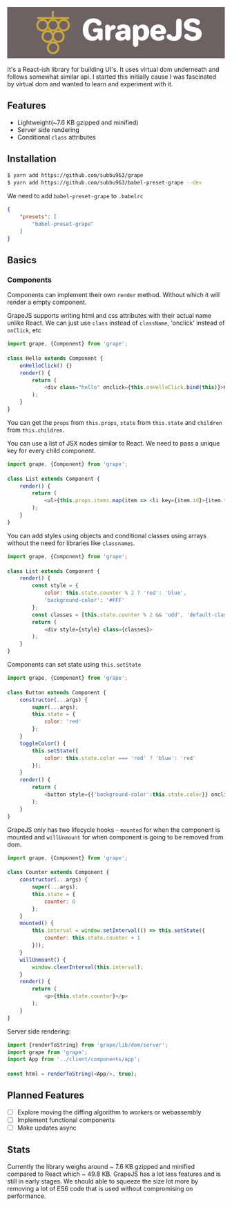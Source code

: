 ![GrapeJS](/logos/icon-left-font.png)

It's a React-ish library for building UI's. It uses virtual dom underneath and follows somewhat similar api. I started this initially cause I was fascinated by virtual dom and wanted to learn and experiment with it.

## Features
- Lightweight(~7.6 KB gzipped and minified)
- Server side rendering
- Conditional `class` attributes

## Installation
```bash
$ yarn add https://github.com/subbu963/grape
$ yarn add https://github.com/subbu963/babel-preset-grape --dev
```
We need to add `babel-preset-grape` to `.babelrc`
```json
{
    "presets": [
        "babel-preset-grape"
    ]
}
```
## Basics
### Components
Components can implement their own `render` method. Without which it will render a empty component.

GrapeJS supports writing html and css attributes with their actual name unlike React. We can just use `class` instead of `className`, 'onclick' instead of `onClick`, etc
```javascript
import grape, {Component} from 'grape';

class Hello extends Component {
    onHelloClick() {}
    render() {
        return (
            <div class="hello" onclick={this.onHelloClick.bind(this)}>Hello World!</div>
        );
    }
}
```
You can get the `props` from `this.props`, `state` from `this.state` and `children` from `this.children`.

You can use a list of JSX nodes similar to React. We need to pass a unique key for every child component.
```javascript
import grape, {Component} from 'grape';

class List extends Component {
    render() {
        return (
            <ul>{this.props.items.map(item => <li key={item.id}>{item.text}</li>)}</ul>
        );
    }
}
```
You can add styles using objects and conditional classes using arrays without the need for libraries like `classnames`.
```javascript
import grape, {Component} from 'grape';

class List extends Component {
    render() {
        const style = {
            color: this.state.counter % 2 ? 'red': 'blue',
            'background-color': '#FFF'
        };
        const classes = [this.state.counter % 2 && 'odd', 'default-class']
        return (
            <div style={style} class={classes}>
        );
    }
}
```
Components can set state using `this.setState`
```javascript
import grape, {Component} from 'grape';

class Button extends Component {
    constructor(...args) {
        super(...args);
        this.state = {
            color: 'red'
        };
    }
    toggleColor() {
        this.setState({
            color: this.state.color === 'red' ? 'blue': 'red'
        });
    }
    render() {
        return (
            <button style={{'background-color':this.state.color}} onclick={this.toggleColor.bind(this)}>Click me</button>
        );
    }
}
```
GrapeJS only has two lifecycle hooks - `mounted` for when the component is mounted and `willUnmount` for when component is going to be removed from dom.

```javascript
import grape, {Component} from 'grape';

class Counter extends Component {
    constructor(...args) {
        super(...args);
        this.state = {
            counter: 0
        };
    }
    mounted() {
        this.interval = window.setInterval(() => this.setState({
            counter: this.state.counter + 1
        }));
    }
    willUnmount() {
        window.clearInterval(this.interval);
    }
    render() {
        return (
            <p>{this.state.counter}</p>
        );
    }
}
```
Server side rendering:
```javascript
import {renderToString} from 'grape/lib/dom/server';
import grape from 'grape';
import App from '../client/components/app';

const html = renderToString(<App/>, true);
```
## Planned Features
- [ ] Explore moving the diffing algorithm to workers or webassembly
- [ ] Implement functional components
- [ ] Make updates async
## Stats
Currently the library weighs around ~ 7.6 KB gzipped and minified compared to React which ~ 49.8 KB. GrapeJS has a lot less features and is still in early stages. We should able to squeeze the size lot more by removing a lot of ES6 code that is used without compromising on performance.
